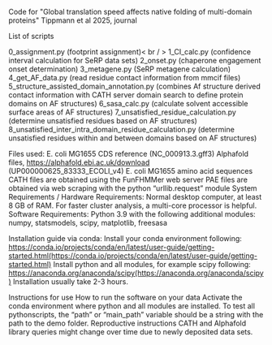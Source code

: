 Code for "Global translation speed affects native folding of multi-domain proteins" Tippmann et al 2025, journal

List of scripts

0_assignment.py (footprint assignment)< br / >
1_CI_calc.py (confidence interval calculation for SeRP data sets)
2_onset.py (chaperone engagement onset determination)
3_metagene.py (SeRP metagene calculation)
4_get_AF_data.py (read residue contact information from mmcif files)
5_structure_assisted_domain_annotation.py (combines Af structure derived contact information with CATH server domain search to define protein domains on AF structures)
6_sasa_calc.py (calculate solvent accessible surface areas of AF structures)
7_unsatisfied_residue_calculation.py (determine unsatisfied residues based on AF structures)
8_unsatisfied_inter_intra_domain_residue_calculation.py (determine unsatisfied residues within and between domains based on AF structures)

Files used:
E. coli MG1655 CDS reference (NC_000913.3.gff3)
Alphafold files, https://alphafold.ebi.ac.uk/download (UP000000625_83333_ECOLI_v4)
E. coli MG1655 amino acid sequences
CATH files are obtained using the FunFHMMer web server
PAE files are obtained via web scraping with the python “urllib.request” module
System Requirements / Hardware Requirements: Normal desktop computer, at least 8 GB of RAM. For faster cluster analysis, a multi-core processor is helpful.
Software Requirements: Python 3.9 with the following additional modules: numpy, statsmodels, scipy, matplotlib, freesasa

Installation guide via conda: Install your conda environment following: https://conda.io/projects/conda/en/latest/user-guide/getting-started.html(https://conda.io/projects/conda/en/latest/user-guide/getting-started.html) Install python and all modules, for example scipy following: https://anaconda.org/anaconda/scipy(https://anaconda.org/anaconda/scipy) Installation usually take 2-3 hours.

Instructions for use How to run the software on your data Activate the conda environment where python and all modules are installed. To test all pythonscripts, the “path” or “main_path” variable should be a string with the path to the demo folder.
Reproductive instructions CATH and Alphafold library queries might change over time due to newly deposited data sets.
